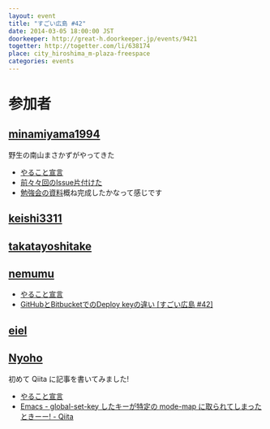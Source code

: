 ```yaml
---
layout: event
title: "すごい広島 #42"
date: 2014-03-05 18:00:00 JST
doorkeeper: http://great-h.doorkeeper.jp/events/9421
togetter: http://togetter.com/li/638174
place: city_hiroshima_m-plaza-freespace
categories: events
---
```


# 参加者


## [minamiyama1994](https://github.com/minamiyama1994)

野生の南山まさかずがやってきた

* [やること宣言](https://github.com/great-h/great-h.github.io/issues/723)
* [前々々回のIssue](https://github.com/great-h/great-h.github.io/issues/699)[片付けた](https://github.com/great-h/great-h.github.io/pull/757)
* [勉強会の資料](https://docs.google.com/presentation/d/1eNIjh_7hBD1R27Kg2-bD3nP_jGDmT8NepCx5xxIwDZA/edit?usp=sharing)概ね完成したかなって感じです

## [keishi3311](https://github.com/keishi3311)


## [takatayoshitake](http://twitter.com/takatayoshitake)


## [nemumu](https://github.com/nemumu)

* [やること宣言](https://github.com/great-h/great-h.github.io/issues/726)
* [GitHubとBitbucketでのDeploy keyの違い [すごい広島 #42]](http://nemumu.hateblo.jp/entry/2014/03/12/184610)


## [eiel](http://eiel.info/)


## [Nyoho](http://nyoho.jp/)

初めて Qiita に記事を書いてみました!

* [やること宣言](https://github.com/great-h/great-h.github.io/issues/731)
* [Emacs - global-set-key したキーが特定の mode-map に取られてしまったときーー! - Qiita](http://qiita.com/NeXTSTEP2OSX/items/ad3f2cef84f88690ddb1)
